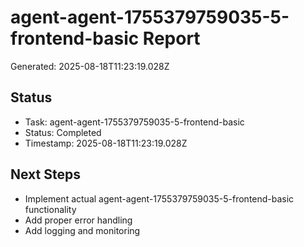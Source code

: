# agent-agent-1755379759035-5-frontend-basic Report

Generated: 2025-08-18T11:23:19.028Z

## Status
- Task: agent-agent-1755379759035-5-frontend-basic
- Status: Completed
- Timestamp: 2025-08-18T11:23:19.028Z

## Next Steps
- Implement actual agent-agent-1755379759035-5-frontend-basic functionality
- Add proper error handling
- Add logging and monitoring
